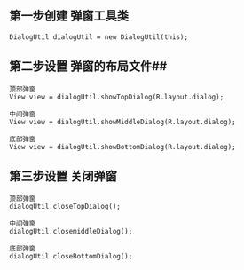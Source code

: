 ## 第一步创建 弹窗工具类 ##

    DialogUtil dialogUtil = new DialogUtil(this);

## 第二步设置 弹窗的布局文件##

	顶部弹窗
    View view = dialogUtil.showTopDialog(R.layout.dialog); 

	中间弹窗
    View view = dialogUtil.showMiddleDialog(R.layout.dialog);

	底部弹窗
    View view = dialogUtil.showBottomDialog(R.layout.dialog);  

## 第三步设置 关闭弹窗 ##	

	顶部弹窗
    dialogUtil.closeTopDialog();

	中间弹窗
    dialogUtil.closemiddleDialog();

	底部弹窗
    dialogUtil.closeBottomDialog();  

	
